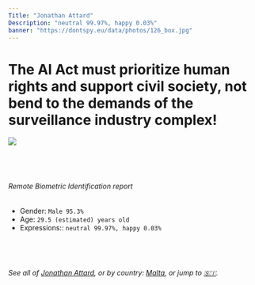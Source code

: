 ```yaml
---
Title: "Jonathan Attard"
Description: "neutral 99.97%, happy 0.03%"
banner: "https://dontspy.eu/data/photos/126_box.jpg"
---
```


# The AI Act must prioritize human rights and support civil society, not bend to the demands of the surveillance industry complex!

<link rel="stylesheet" type="text/css" href="/css/blog.css" />

<div class="is-fake" hidden>

_This image is **clearly fake**_, yet we [continue to collect them because the AI Act negotiations](/blog/why-deepfake/) are heading in a direction that will only make people's lives more complicated. For a more in-depth explanation, read: [Double threat: why losing the battle against Face Biometrics would fuel the proliferation of deepfakes](/blog/the-dual-threat-how-losing-the-biometric-battle-fuels-deepfake-proliferation/).


</div>

<!-- <img src="https://dontspy.eu/data/photos/54_box.jpg" /> -->
<img src="https://dontspy.eu/data/photos/126_box.jpg" />

## <br>

###### Remote Biometric Identification report

* <span class="label">Gender:</span> `Male 95.3%`
* <span class="label">Age:</span> `29.5 (estimated) years old`
* <span class="label">Expressions::</span> `neutral 99.97%, happy 0.03%`

## <br>

###### See all of [Jonathan Attard](/policymaker#Jonathan%20Attard), or by country: [Malta](/country#Malta), or jump to [🇸🇮](/x/53).

## <br>
